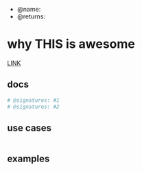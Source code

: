 - @name: 
- @returns:

# why THIS is awesome

[LINK]()

## docs
```python
# @signatures: #1
# @signatures: #2
```

## use cases
```python
```

## examples
```python
```
